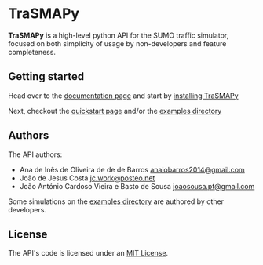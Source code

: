 # TraSMAPy

**TraSMAPy** is a high-level python API for the SUMO traffic simulator, focused
on both simplicity of usage by non-developers and feature completeness.

## Getting started

Head over to the [documentation page](https://trasmapy.readthedocs.io/en/latest)
and start by
[installing TraSMAPy](https://trasmapy.readthedocs.io/en/latest/install.html)

Next, checkout the
[quickstart page](https://trasmapy.readthedocs.io/en/latest/quickstart.html)
and/or the [examples directory](./examples)

## Authors

The API authors:

- Ana de Inês de Oliveira de de de Barros <anaiobarros2014@gmail.com>
- João de Jesus Costa <jc.work@posteo.net>
- João António Cardoso Vieira e Basto de Sousa <joaosousa.pt@gmail.com>

Some simulations on the [examples directory](./examples) are authored by other
developers.

## License

The API's code is licensed under an [MIT License](./LICENSE).
